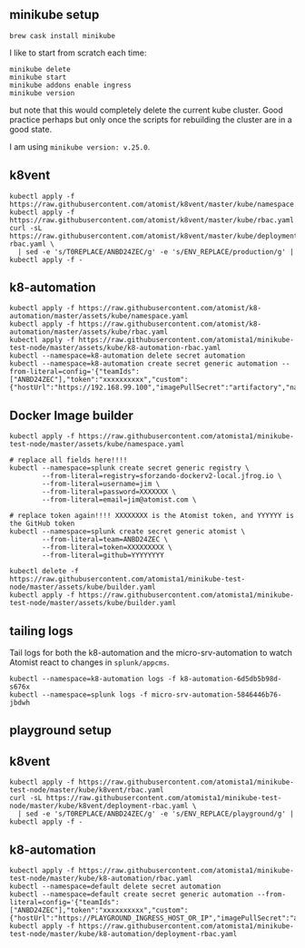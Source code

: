 ## minikube setup

```
brew cask install minikube
```

I like to start from scratch each time:

```
minikube delete
minikube start
minikube addons enable ingress
minikube version
```

but note that this would completely delete the current kube cluster.  Good practice perhaps but only once the scripts for rebuilding the cluster are in a good state.

I am using `minikube version: v.25.0`.

## k8vent

```
kubectl apply -f https://raw.githubusercontent.com/atomist/k8vent/master/kube/namespace.yml
kubectl apply -f https://raw.githubusercontent.com/atomist/k8vent/master/kube/rbac.yaml
curl -sL https://raw.githubusercontent.com/atomist/k8vent/master/kube/deployment-rbac.yaml \
  | sed -e 's/T0REPLACE/ANBD24ZEC/g' -e 's/ENV_REPLACE/production/g' | kubectl apply -f -
```

## k8-automation

```
kubectl apply -f https://raw.githubusercontent.com/atomist/k8-automation/master/assets/kube/namespace.yaml
kubectl apply -f https://raw.githubusercontent.com/atomist/k8-automation/master/assets/kube/rbac.yaml
kubectl apply -f https://raw.githubusercontent.com/atomista1/minikube-test-node/master/assets/kube/k8-automation-rbac.yaml
kubectl --namespace=k8-automation delete secret automation
kubectl --namespace=k8-automation create secret generic automation --from-literal=config='{"teamIds":["ANBD24ZEC"],"token":"xxxxxxxxxx","custom":{"hostUrl":"https://192.168.99.100","imagePullSecret":"artifactory","namespace":"splunk"}}'
```

## Docker Image builder

```
kubectl apply -f https://raw.githubusercontent.com/atomista1/minikube-test-node/master/assets/kube/namespace.yaml

# replace all fields here!!!!
kubectl --namespace=splunk create secret generic registry \
        --from-literal=registry=sforzando-dockerv2-local.jfrog.io \
        --from-literal=username=jim \
        --from-literal=password=XXXXXXX \
        --from-literal=email=jim@atomist.com \

# replace token again!!!! XXXXXXXX is the Atomist token, and YYYYYY is the GitHub token
kubectl --namespace=splunk create secret generic atomist \
        --from-literal=team=ANBD24ZEC \
        --from-literal=token=XXXXXXXXX \
        --from-literal=github=YYYYYYYY

kubectl delete -f https://raw.githubusercontent.com/atomista1/minikube-test-node/master/assets/kube/builder.yaml
kubectl apply -f https://raw.githubusercontent.com/atomista1/minikube-test-node/master/assets/kube/builder.yaml
```

## tailing logs

Tail logs for both the k8-automation and the micro-srv-automation to watch Atomist react to changes in `splunk/appcms`.

```
kubectl --namespace=k8-automation logs -f k8-automation-6d5db5b98d-s676x
kubectl --namespace=splunk logs -f micro-srv-automation-5846446b76-jbdwh
```

## playground setup

## k8vent

```
kubectl apply -f https://raw.githubusercontent.com/atomista1/minikube-test-node/master/kube/k8vent/rbac.yaml
curl -sL https://raw.githubusercontent.com/atomista1/minikube-test-node/master/kube/k8vent/deployment-rbac.yaml \
  | sed -e 's/T0REPLACE/ANBD24ZEC/g' -e 's/ENV_REPLACE/playground/g' | kubectl apply -f -
```

## k8-automation

```
kubectl apply -f https://raw.githubusercontent.com/atomista1/minikube-test-node/master/kube/k8-automation/rbac.yaml
kubectl --namespace=default delete secret automation
kubectl --namespace=default create secret generic automation --from-literal=config='{"teamIds":["ANBD24ZEC"],"token":"xxxxxxxxxx","custom":{"hostUrl":"https://PLAYGROUND_INGRESS_HOST_OR_IP","imagePullSecret":"artifactory","namespace":"default"}}'
kubectl apply -f https://raw.githubusercontent.com/atomista1/minikube-test-node/master/kube/k8-automation/deployment-rbac.yaml
```
